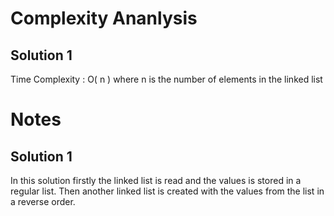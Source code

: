 # Complexity Ananlysis

## Solution 1

Time Complexity : O( n ) where n is the number of elements in the linked list


# Notes 

## Solution 1

In this solution firstly the linked list is read and the values is stored in a regular list. Then another linked list is created with the values from the list in a reverse order.

